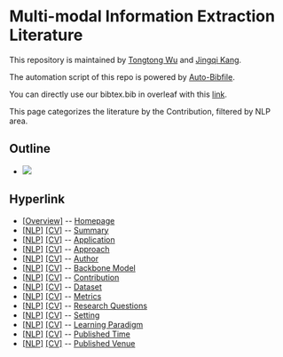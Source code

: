 # Multi-modal Information Extraction Literature 
This repository is maintained by [Tongtong Wu](http://wutong8023.site/) and [Jingqi Kang](https://#####). 

The automation script of this repo is powered by [Auto-Bibfile](https://github.com/wutong8023/Auto-Bibfile.git).

You can directly use our bibtex.bib in overleaf with this [link](https://www.overleaf.com/read/gszxbvbkprfs).

This page categorizes the literature by the Contribution, filtered by NLP area.

## Outline 
- [![](https://img.shields.io/badge/Hyperlink-blue)](https://github.com/JingqiKang/Multi-modal-Information-Extraction/blob/main//MMIE4nlp/contribution\README.md#hyperlink)
## Hyperlink 
- [[Overview]](https://github.com/JingqiKang/Multi-modal-Information-Extraction/blob/main//README.md) -- [Homepage](https://github.com/JingqiKang/Multi-modal-Information-Extraction/blob/main//README.md)
- [[NLP]](https://github.com/JingqiKang/Multi-modal-Information-Extraction/blob/main//MMIE4nlp/./)  [[CV]](https://github.com/JingqiKang/Multi-modal-Information-Extraction/blob/main//MMIE4cv/./) -- [Summary](https://github.com/JingqiKang/Multi-modal-Information-Extraction/blob/main//MMIE4all/./)
- [[NLP]](https://github.com/JingqiKang/Multi-modal-Information-Extraction/blob/main//MMIE4nlp/application)  [[CV]](https://github.com/JingqiKang/Multi-modal-Information-Extraction/blob/main//MMIE4cv/application) -- [Application](https://github.com/JingqiKang/Multi-modal-Information-Extraction/blob/main//MMIE4all/application)
- [[NLP]](https://github.com/JingqiKang/Multi-modal-Information-Extraction/blob/main//MMIE4nlp/approach)  [[CV]](https://github.com/JingqiKang/Multi-modal-Information-Extraction/blob/main//MMIE4cv/approach) -- [Approach](https://github.com/JingqiKang/Multi-modal-Information-Extraction/blob/main//MMIE4all/approach)
- [[NLP]](https://github.com/JingqiKang/Multi-modal-Information-Extraction/blob/main//MMIE4nlp/author)  [[CV]](https://github.com/JingqiKang/Multi-modal-Information-Extraction/blob/main//MMIE4cv/author) -- [Author](https://github.com/JingqiKang/Multi-modal-Information-Extraction/blob/main//MMIE4all/author)
- [[NLP]](https://github.com/JingqiKang/Multi-modal-Information-Extraction/blob/main//MMIE4nlp/backbone_model)  [[CV]](https://github.com/JingqiKang/Multi-modal-Information-Extraction/blob/main//MMIE4cv/backbone_model) -- [Backbone Model](https://github.com/JingqiKang/Multi-modal-Information-Extraction/blob/main//MMIE4all/backbone_model)
- [[NLP]](https://github.com/JingqiKang/Multi-modal-Information-Extraction/blob/main//MMIE4nlp/contribution)  [[CV]](https://github.com/JingqiKang/Multi-modal-Information-Extraction/blob/main//MMIE4cv/contribution) -- [Contribution](https://github.com/JingqiKang/Multi-modal-Information-Extraction/blob/main//MMIE4all/contribution)
- [[NLP]](https://github.com/JingqiKang/Multi-modal-Information-Extraction/blob/main//MMIE4nlp/dataset)  [[CV]](https://github.com/JingqiKang/Multi-modal-Information-Extraction/blob/main//MMIE4cv/dataset) -- [Dataset](https://github.com/JingqiKang/Multi-modal-Information-Extraction/blob/main//MMIE4all/dataset)
- [[NLP]](https://github.com/JingqiKang/Multi-modal-Information-Extraction/blob/main//MMIE4nlp/metrics)  [[CV]](https://github.com/JingqiKang/Multi-modal-Information-Extraction/blob/main//MMIE4cv/metrics) -- [Metrics](https://github.com/JingqiKang/Multi-modal-Information-Extraction/blob/main//MMIE4all/metrics)
- [[NLP]](https://github.com/JingqiKang/Multi-modal-Information-Extraction/blob/main//MMIE4nlp/research_question)  [[CV]](https://github.com/JingqiKang/Multi-modal-Information-Extraction/blob/main//MMIE4cv/research_question) -- [Research Questions](https://github.com/JingqiKang/Multi-modal-Information-Extraction/blob/main//MMIE4all/research_question)
- [[NLP]](https://github.com/JingqiKang/Multi-modal-Information-Extraction/blob/main//MMIE4nlp/setting)  [[CV]](https://github.com/JingqiKang/Multi-modal-Information-Extraction/blob/main//MMIE4cv/setting) -- [Setting](https://github.com/JingqiKang/Multi-modal-Information-Extraction/blob/main//MMIE4all/setting)
- [[NLP]](https://github.com/JingqiKang/Multi-modal-Information-Extraction/blob/main//MMIE4nlp/supervision)  [[CV]](https://github.com/JingqiKang/Multi-modal-Information-Extraction/blob/main//MMIE4cv/supervision) -- [ Learning Paradigm](https://github.com/JingqiKang/Multi-modal-Information-Extraction/blob/main//MMIE4all/supervision)
- [[NLP]](https://github.com/JingqiKang/Multi-modal-Information-Extraction/blob/main//MMIE4nlp/time)  [[CV]](https://github.com/JingqiKang/Multi-modal-Information-Extraction/blob/main//MMIE4cv/time) -- [Published Time](https://github.com/JingqiKang/Multi-modal-Information-Extraction/blob/main//MMIE4all/time)
- [[NLP]](https://github.com/JingqiKang/Multi-modal-Information-Extraction/blob/main//MMIE4nlp/venue)  [[CV]](https://github.com/JingqiKang/Multi-modal-Information-Extraction/blob/main//MMIE4cv/venue) -- [Published Venue](https://github.com/JingqiKang/Multi-modal-Information-Extraction/blob/main//MMIE4all/venue)
